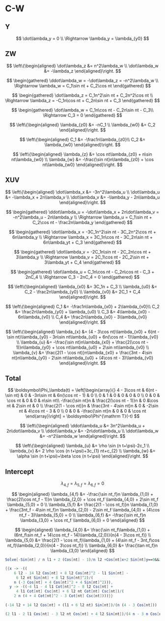 # C-W



## Y

$$
\dot\lambda_y = 0 \\
\Rightarrow \lambda_y = \lambda_{y0}
$$

## ZW

$$
\left\{\begin{aligned}
	\dot\lambda_z &= n^2\lambda_w \\
	\dot\lambda_w &= -\lambda_z
\end{aligned}\right.
$$

$$
\begin{gathered}
	\ddot\lambda_w = -\dot\lambda_z = -n^2\lambda_w \\
	\Rightarrow \lambda_w = C_1\sin nt + C_2\cos nt
\end{gathered}
$$

$$
\begin{gathered}
	\dot\lambda_z = C_1n^2\sin nt + C_2n^2\cos nt \\
	\Rightarrow \lambda_z = -C_1n\cos nt + C_2n\sin nt + C_3
\end{gathered}
$$

$$
\begin{gathered}
	\dot\lambda_w = C_1n\cos nt - C_2n\sin nt - C_3\\
	\Rightarrow C_3 = 0
\end{gathered}
$$

$$
\left\{\begin{aligned}
	\lambda_{z0} &= -nC_1 \\
	\lambda_{w0} &= C_2
\end{aligned}\right.
$$

$$
\left\{\begin{aligned}
	C_1 &= -\frac1n\lambda_{z0}\\
    C_2 &= \lambda_{w0}
\end{aligned}\right.
$$

$$
\left\{\begin{aligned}
	\lambda_{z} &= \cos nt\lambda_{z0} + n\sin nt\lambda_{w0} \\
	\lambda_{w} &= -\frac{\sin nt}n\lambda_{z0} + \cos nt\lambda_{w0}
\end{aligned}\right.
$$

## XUV

$$
\left\{\begin{aligned}
	\dot\lambda_x &= -3n^2\lambda_u \\
	\dot\lambda_u &= -\lambda_x + 2n\lambda_v \\
	\dot\lambda_v &= -\lambda_y - 2n\lambda_u
\end{aligned}\right.
$$

$$
\begin{gathered}
	\ddot\lambda_u = -\dot\lambda_x + 2n\dot\lambda_v = -n^2\lambda_u - 2n\lambda_y \\
	\Rightarrow \lambda_u = C_1\sin nt + C_2\cos nt - \frac2n\lambda_y
\end{gathered}
$$

$$
\begin{gathered}
	\dot\lambda_x = -3C_1n^2\sin nt - 3C_2n^2\cos nt + 6n\lambda_y \\
	\Rightarrow \lambda_x = 3C_1n\cos nt - 3C_2n\sin nt + 6n\lambda_yt + C_3
\end{gathered}
$$

$$
\begin{gathered}
	\dot\lambda_v = -2C_1n\sin nt - 2C_2n\cos nt + 3\lambda_y \\
	\Rightarrow \lambda_v = 2C_1\cos nt - 2C_2\sin nt + 3\lambda_yt + C_4
\end{gathered}
$$

$$
\begin{gathered}
	\dot\lambda_u = C_1n\cos nt - C_2n\cos nt - C_3 + 2nC_4 \\
	\Rightarrow C_3 - 2nC_4 = 0
\end{gathered}
$$

$$
\left\{\begin{aligned}
	\lambda_{x0} &= 3C_1n + C_3 \\
	\lambda_{u0} &= C_2 - \frac2n\lambda_{y0} \\
	\lambda_{v0} &= 2C_1 + C_4
\end{aligned}\right.
$$

$$
\left\{\begin{aligned}
	C_1 &= -\frac1n\lambda_{x0} + 2\lambda_{v0}\\
    C_2 &= \frac2n\lambda_{y0} + \lambda_{u0} \\
    C_3 &= 4\lambda_{x0} - 6n\lambda_{v0} \\
    C_4 &= \frac2n\lambda_{x0} - 3\lambda_{v0}
\end{aligned}\right.
$$

$$
\left\{\begin{aligned}
	\lambda_{x} &= (4 - 3\cos nt)\lambda_{x0} + 6(nt - \sin nt)\lambda_{y0} - 3n\sin nt\lambda_{u0} + 6n(\cos nt - 1)\lambda_{v0} \\
	\lambda_{u} &= -\frac{\sin nt}n\lambda_{x0} + \frac{2(\cos nt - 1)}n\lambda_{y0} + \cos nt\lambda_{u0} + 2\sin nt\lambda_{v0} \\
	\lambda_{v} &= \frac{2(1 - \cos nt)}n\lambda_{x0} + \frac{3nt - 4\sin nt}n\lambda_{y0} - 2\sin nt\lambda_{u0} + (4\cos nt - 3)\lambda_{v0}
\end{aligned}\right.
$$

## Total

$$
\boldsymbol\Phi_\lambda(t) = 
\left[\begin{array}{}
4 - 3\cos nt & 6(nt - \sin nt) & 0 & -3n\sin nt & 6n(\cos nt - 1) & 0 \\
0 & 1 & 0 & 0 & 0 & 0 \\
0 & 0 & \cos nt & 0 & 0 & n\sin nt\\
-\frac{\sin nt}n & \frac{2(\cos nt - 1)}n & 0 &\cos nt  & 2\sin nt & 0 \\
\frac{2(1 - \cos nt)}n & \frac{3nt - 4\sin nt}n & 0 & -2\sin nt & 4\cos nt - 3 & 0 \\
0 & 0 & -\frac{\sin nt}n & 0 & 0 & \cos nt
\end{array}\right]
= \boldsymbol\Phi^{\mathrm T}(-t)
$$

$$
\left\{\begin{aligned}
	\ddot\lambda_u &= 3n^2\lambda_u + 2n\dot\lambda_v \\
	\ddot\lambda_v &= -2n\dot\lambda_u \\
	\ddot\lambda_w &= -n^2\lambda_w
\end{aligned}\right.
$$

$$
\left\{\begin{aligned}
	\lambda_{u} &= \rho \sin (n t+\psi)-2c_1 \\
	\lambda_{v} &= 2 \rho \cos (n t+\psi)+3c_{1} nt+c_{2} \\
	\lambda_{w} &= \alpha \sin (n t+\psi)+\beta \cos (n t+\psi)
\end{aligned}\right.
$$

## Intercept

$$
\lambda_{4,f} = \lambda_{5,f} = \lambda_{6,f} = 0
$$

$$
\begin{aligned}
\lambda_{4,f} &= -\frac{\sin nt_f}n \lambda_{1,0} + \frac{2(\cos nt_f - 1)}n \lambda_{2,0} + \cos nt_f  \lambda_{4,0} + 2\sin nt_f \lambda_{5,0} = 0 \\
\lambda_{5,f} &= \frac{2(1 - \cos nt_f)}n \lambda_{1,0} + \frac{3nt_f - 4\sin nt_f}n \lambda_{2,0} - 2\sin nt_f \lambda_{4,0} + (4\cos nt_f - 3)\lambda_{5,0} = 0 \\
\lambda_{6,f} &= -\frac{\sin nt_f}n \lambda_{3,0} + \cos nt_f \lambda_{6,0} = 0
\end{aligned}
$$

$$
\begin{aligned}
\lambda_{4,0} &= \frac{\sin nt_f\lambda_{1,0} + (6nt_f\sin nt_f + 14\cos nt_f - 14)\lambda_{2,0}}{n(4 - 3\cos nt_f)} \\
\lambda_{5,0} &= \frac{2(1 - \cos nt_f)\lambda_{1,0} + (4\sin nt_f - 3nt_f\cos nt_f)\lambda_{2,0}}{n(4 - 3\cos nt_f)} \\
\lambda_{6,0} &= \frac{\tan nt_f}n \lambda_{3,0}
\end{aligned}
$$

```mathematica
Solve[-Sin[nt] / n l1 + 2 (Cos[nt] - 1)/n l2 +Cos[nt]x+2 Sin[nt]y==0&&2(1-Cos[nt])/n l1 + (3 nt - 4Sin[nt])/n l2 - 2Sin[nt]x + (4Cos[nt] - 3)y==0,{x,y}]

{{x -> -((
    6 l2 - 14 l2 Cos[nt] + 8 l2 Cos[nt]^2 - l1 Sin[nt] - 
     6 l2 nt Sin[nt] + 8 l2 Sin[nt]^2)/(
    n (-3 Cos[nt] + 4 Cos[nt]^2 + 4 Sin[nt]^2))), 
  y -> -((-4 l1 - 4 l1 Cot[nt]^2 - 8 l2 Csc[nt] + 
     4 l1 Cot[nt] Csc[nt] + 6 l2 nt Cot[nt] Csc[nt])/(
    2 n (4 + 4 Cot[nt]^2 - 3 Cot[nt] Csc[nt])))}}
    
(-14 l2 + 14 l2 Cos[nt] + (l1 + 6 l2 nt) Sin[nt])/(n (4 - 3 Cos[nt]))

(2 l1 - 2 l1 Cos[nt] - 3 l2 nt Cos[nt] + 4 l2 Sin[nt])/(4 n - 3 n Cos[nt])
```

